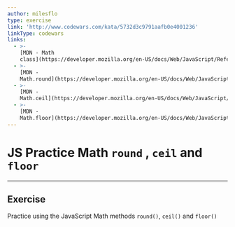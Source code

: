 ```yaml
---
author: milesflo
type: exercise
link: 'http://www.codewars.com/kata/5732d3c9791aafb0e4001236'
linkType: codewars
links:
  - >-
    [MDN - Math
    class](https://developer.mozilla.org/en-US/docs/Web/JavaScript/Reference/Global_Objects/Math){website}
  - >-
    [MDN -
    Math.round](https://developer.mozilla.org/en-US/docs/Web/JavaScript/Reference/Global_Objects/Math/round){website}
  - >-
    [MDN -
    Math.ceil](https://developer.mozilla.org/en-US/docs/Web/JavaScript/Reference/Global_Objects/Math/ceil){website}
  - >-
    [MDN -
    Math.floor](https://developer.mozilla.org/en-US/docs/Web/JavaScript/Reference/Global_Objects/Math/floor){website}
---
```


# JS Practice Math `round` , `ceil` and `floor`


---

## Exercise

Practice using the JavaScript Math methods `round()`, `ceil()` and `floor()`
 
